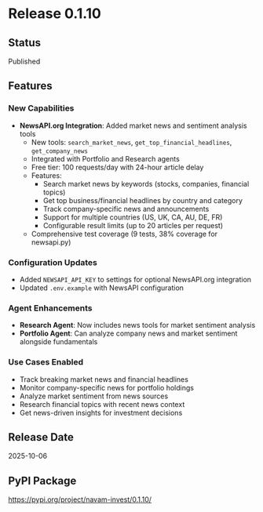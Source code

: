 # Release 0.1.10

## Status
Published

## Features

### New Capabilities
- **NewsAPI.org Integration**: Added market news and sentiment analysis tools
  - New tools: `search_market_news`, `get_top_financial_headlines`, `get_company_news`
  - Integrated with Portfolio and Research agents
  - Free tier: 100 requests/day with 24-hour article delay
  - Features:
    - Search market news by keywords (stocks, companies, financial topics)
    - Get top business/financial headlines by country and category
    - Track company-specific news and announcements
    - Support for multiple countries (US, UK, CA, AU, DE, FR)
    - Configurable result limits (up to 20 articles per request)
  - Comprehensive test coverage (9 tests, 38% coverage for newsapi.py)

### Configuration Updates
- Added `NEWSAPI_API_KEY` to settings for optional NewsAPI.org integration
- Updated `.env.example` with NewsAPI configuration

### Agent Enhancements
- **Research Agent**: Now includes news tools for market sentiment analysis
- **Portfolio Agent**: Can analyze company news and market sentiment alongside fundamentals

### Use Cases Enabled
- Track breaking market news and financial headlines
- Monitor company-specific news for portfolio holdings
- Analyze market sentiment from news sources
- Research financial topics with recent news context
- Get news-driven insights for investment decisions

## Release Date
2025-10-06

## PyPI Package
https://pypi.org/project/navam-invest/0.1.10/
